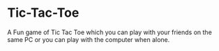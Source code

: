 # Tic-Tac-Toe
A Fun game of Tic Tac Toe which you can play with your friends on the same PC or you can play with the computer when alone.
